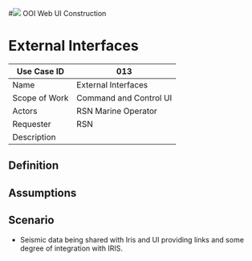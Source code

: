 #![](http://www.rpsgroup.com/images/2012-specific/RPSlogo.aspx) OOI Web UI Construction 
# External Interfaces

| Use Case ID | 013 |
| --- | --- |
| Name | External Interfaces                    |
| Scope of Work | Command and Control UI |
| Actors | RSN Marine Operator                    |
| Requester | RSN |
| Description |  |

## Definition

## Assumptions

## Scenario

- Seismic data being shared with Iris and UI providing links and some degree of integration with IRIS.